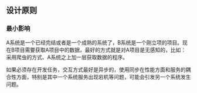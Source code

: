 ## 设计原则

### 最小影响

A系统是一个已经完结或者是一个成熟的系统了，B系统是一个刚立项的项目。现在B项目需要获取A项目中的数据，最好的方式就是对A项目是无感知的，比如：采用爬虫的方式、A系统之上加一层获取数据的程序。

如果必须存在开发任务，交互方式最好是异步的，使用同步在性能方面和服务的耦合性方面，特别是其中一个系统服务出现宕机等问题，可能会引发另一个系统发生问题。